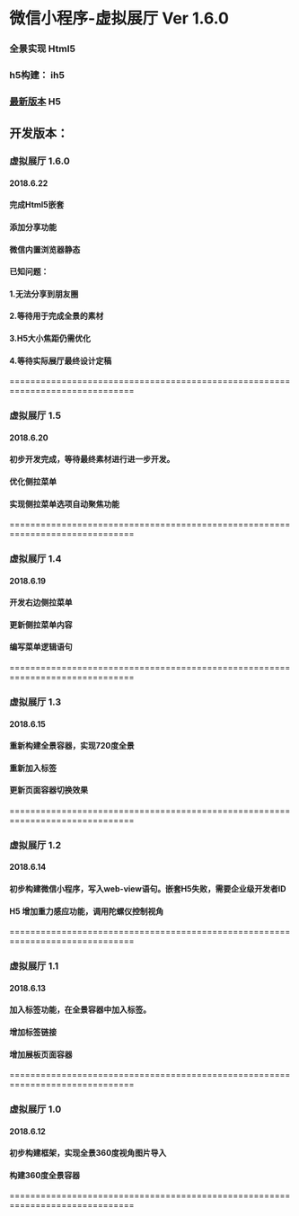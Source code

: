 #  微信小程序-虚拟展厅 Ver 1.6.0

###  全景实现 Html5
###  h5构建： ih5
###  [最新版本](https://file7a8344f633cd.iamh5.cn/v3/idea/pBQgVHoB) H5

## 开发版本： 

### 虚拟展厅 1.6.0
#### 2018.6.22
#### 完成Html5嵌套
#### 添加分享功能
#### 微信内置浏览器静态

#### 已知问题：
#### 1.无法分享到朋友圈
#### 2.等待用于完成全景的素材
#### 3.H5大小焦距仍需优化
#### 4.等待实际展厅最终设计定稿
==============================================================================
### 虚拟展厅 1.5
#### 2018.6.20
#### 初步开发完成，等待最终素材进行进一步开发。
#### 优化侧拉菜单
#### 实现侧拉菜单选项自动聚焦功能

==============================================================================
### 虚拟展厅 1.4
#### 2018.6.19
#### 开发右边侧拉菜单
#### 更新侧拉菜单内容
#### 编写菜单逻辑语句

==============================================================================
### 虚拟展厅 1.3
#### 2018.6.15
#### 重新构建全景容器，实现720度全景
#### 重新加入标签
#### 更新页面容器切换效果

==============================================================================
### 虚拟展厅 1.2
#### 2018.6.14
#### 初步构建微信小程序，写入web-view语句。嵌套H5失败，需要企业级开发者ID
#### H5 增加重力感应功能，调用陀螺仪控制视角

==============================================================================
### 虚拟展厅 1.1
#### 2018.6.13
#### 加入标签功能，在全景容器中加入标签。
#### 增加标签链接
#### 增加展板页面容器

============================================================================== 
### 虚拟展厅 1.0 
#### 2018.6.12
#### 初步构建框架，实现全景360度视角图片导入
#### 构建360度全景容器

==============================================================================
